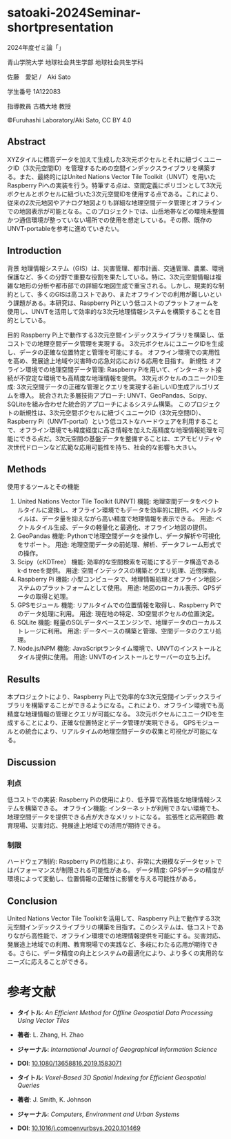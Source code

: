 # satoaki-2024Seminar-shortpresentation
2024年度ゼミ論「」

青山学院大学 地球社会共生学部 地球社会共生学科

佐藤　愛妃 /　Aki Sato

学生番号 1A122083

指導教員 古橋大地 教授

©︎Furuhashi Laboratory/Aki Sato, CC BY 4.0

## Abstract
XYZタイルに標高データを加えて生成した3次元ボクセルとそれに紐づくユニークID（3次元空間ID）を管理するための空間インデックスライブラリを構築する。また、最終的にはUnited Nations Vector Tile Toolkit（UNVT）を用いたRaspberry Piへの実装を行う。特筆する点は、空間定義にポリゴンとして3次元ボクセルとボクセルに紐づいた3次元空間IDを使用する点である。これにより、従来の2次元地図やアナログ地図よりも詳細な地理空間データ管理とオフラインでの地図表示が可能となる。このプロジェクトでは、山岳地帯などの環境未整備かつ通信環境が整っていない場所での使用を想定している。その際、既存のUNVT-portableを参考に進めていきたい。

## Introduction
背景
地理情報システム（GIS）は、災害管理、都市計画、交通管理、農業、環境保護など、多くの分野で重要な役割を果たしている。特に、3次元空間情報は複雑な地形の分析や都市部での詳細な地図生成で重宝される。しかし、現実的な制約として、多くのGISは高コストであり、またオフラインでの利用が難しいという課題がある。本研究は、Raspberry Piという低コストのプラットフォームを使用し、UNVTを活用して効率的な3次元地理情報システムを構築することを目的としている。

目的
Raspberry Pi上で動作する3次元空間インデックスライブラリを構築し、低コストでの地理空間データ管理を実現する。
3次元ボクセルにユニークIDを生成し、データの正確な位置特定と管理を可能にする。
オフライン環境での実用性を高め、発展途上地域や災害時の応急対応における応用を目指す。
新規性
オフライン環境での地理空間データ管理: Raspberry Piを用いて、インターネット接続が不安定な環境でも高精度な地理情報を提供。
3次元ボクセルのユニークID生成: 3次元空間データの正確な管理とクエリを実現する新しいID生成アルゴリズムを導入。
統合された多層技術アプローチ: UNVT、GeoPandas、Scipy、SQLiteを組み合わせた統合的アプローチによるシステム構築。
このプロジェクトの新規性は、3次元空間ボクセルに紐づくユニークID（3次元空間ID）、Raspberry Pi（UNVT-portal）という低コストなハードウェアを利用することで、オフライン環境でも緯度経度に高さ情報を加えた高精度な地理情報処理を可能にできる点だ。3次元空間の基盤データを整備することは、エアモビリティや次世代ドローンなど広範な応用可能性を持ち、社会的な影響も大きい。

## Methods
使用するツールとその機能
1. United Nations Vector Tile Toolkit (UNVT)
機能: 地理空間データをベクトルタイルに変換し、オフライン環境でもデータを効率的に提供。ベクトルタイルは、データ量を抑えながら高い精度で地理情報を表示できる。
用途: ベクトルタイル生成、データの軽量化と最適化、オフライン地図の提供。
2. GeoPandas
機能: Pythonで地理空間データを操作し、データ解析や可視化をサポート。
用途: 地理空間データの前処理、解析、データフレーム形式での操作。
3. Scipy（cKDTree）
機能: 効率的な空間検索を可能にするデータ構造であるk-d treeを提供。
用途: 空間インデックスの構築とクエリ処理、近傍探索。
4. Raspberry Pi
機能: 小型コンピュータで、地理情報処理とオフライン地図システムのプラットフォームとして使用。
用途: 地図のローカル表示、GPSデータの取得と処理。
5. GPSモジュール
機能: リアルタイムでの位置情報を取得し、Raspberry Piでのデータ処理に利用。
用途: 現在地の特定、3D空間ボクセルの位置決定。
6. SQLite
機能: 軽量のSQLデータベースエンジンで、地理データのローカルストレージに利用。
用途: データベースの構築と管理、空間データのクエリ処理。
7. Node.js/NPM
機能: JavaScriptランタイム環境で、UNVTのインストールとタイル提供に使用。
用途: UNVTのインストールとサーバーの立ち上げ。

## Results
本プロジェクトにより、Raspberry Pi上で効率的な3次元空間インデックスライブラリを構築することができるようになる。これにより、オフライン環境でも高精度な地理情報の管理とクエリが可能になる。
3次元ボクセルにユニークIDを生成することにより、正確な位置特定とデータ管理が実現できる。
GPSモジュールとの統合により、リアルタイムの地理空間データの収集と可視化が可能になる。

## Discussion
### 利点
低コストでの実装: Raspberry Piの使用により、低予算で高性能な地理情報システムを構築できる。
オフライン機能: インターネットが利用できない環境でも、地理空間データを提供できる点が大きなメリットになる。
拡張性と応用範囲: 教育現場、災害対応、発展途上地域での活用が期待できる。
### 制限
ハードウェア制約: Raspberry Piの性能により、非常に大規模なデータセットではパフォーマンスが制限される可能性がある。
データ精度: GPSデータの精度が環境によって変動し、位置情報の正確性に影響を与える可能性がある。

## Conclusion
United Nations Vector Tile Toolkitを活用して、Raspberry Pi上で動作する3次元空間インデックスライブラリの構築を目指す。このシステムは、低コストでありながら高性能で、オフライン環境での地理情報提供を可能にする。災害対応、発展途上地域での利用、教育現場での実践など、多岐にわたる応用が期待できる。さらに、データ精度の向上とシステムの最適化により、より多くの実用的なニーズに応えることができる。

# 参考文献
- **タイトル**: *An Efficient Method for Offline Geospatial Data Processing Using Vector Tiles*
- **著者**: L. Zhang, H. Zhao
- **ジャーナル**: *International Journal of Geographical Information Science*
- **DOI**: [10.1080/13658816.2019.1583071](https://doi.org/10.1080/13658816.2019.1583071)

- **タイトル**: *Voxel-Based 3D Spatial Indexing for Efficient Geospatial Queries*
- **著者**: J. Smith, K. Johnson
- **ジャーナル**: *Computers, Environment and Urban Systems*
- **DOI**: [10.1016/j.compenvurbsys.2020.101469](https://doi.org/10.1016/j.compenvurbsys.2020.101469)
